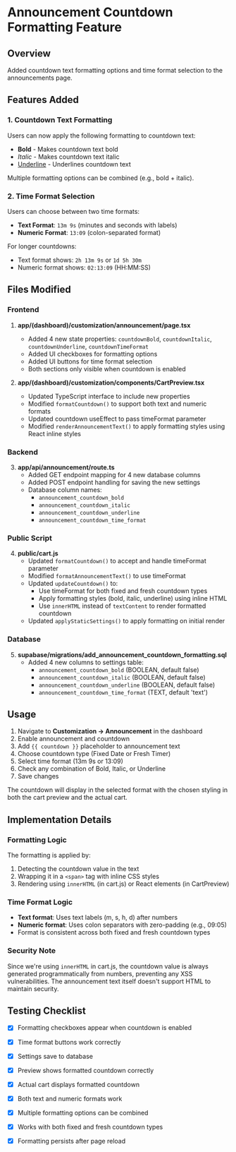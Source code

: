 # Announcement Countdown Formatting Feature

## Overview
Added countdown text formatting options and time format selection to the announcements page.

## Features Added

### 1. Countdown Text Formatting
Users can now apply the following formatting to countdown text:
- **Bold** - Makes countdown text bold
- *Italic* - Makes countdown text italic  
- <u>Underline</u> - Underlines countdown text

Multiple formatting options can be combined (e.g., bold + italic).

### 2. Time Format Selection
Users can choose between two time formats:
- **Text Format**: `13m 9s` (minutes and seconds with labels)
- **Numeric Format**: `13:09` (colon-separated format)

For longer countdowns:
- Text format shows: `2h 13m 9s` or `1d 5h 30m`
- Numeric format shows: `02:13:09` (HH:MM:SS)

## Files Modified

### Frontend
1. **app/(dashboard)/customization/announcement/page.tsx**
   - Added 4 new state properties: `countdownBold`, `countdownItalic`, `countdownUnderline`, `countdownTimeFormat`
   - Added UI checkboxes for formatting options
   - Added UI buttons for time format selection
   - Both sections only visible when countdown is enabled

2. **app/(dashboard)/customization/components/CartPreview.tsx**
   - Updated TypeScript interface to include new properties
   - Modified `formatCountdown()` to support both text and numeric formats
   - Updated countdown useEffect to pass timeFormat parameter
   - Modified `renderAnnouncementText()` to apply formatting styles using React inline styles

### Backend
3. **app/api/announcement/route.ts**
   - Added GET endpoint mapping for 4 new database columns
   - Added POST endpoint handling for saving the new settings
   - Database column names:
     - `announcement_countdown_bold`
     - `announcement_countdown_italic`
     - `announcement_countdown_underline`
     - `announcement_countdown_time_format`

### Public Script
4. **public/cart.js**
   - Updated `formatCountdown()` to accept and handle timeFormat parameter
   - Modified `formatAnnouncementText()` to use timeFormat
   - Updated `updateCountdown()` to:
     - Use timeFormat for both fixed and fresh countdown types
     - Apply formatting styles (bold, italic, underline) using inline HTML
     - Use `innerHTML` instead of `textContent` to render formatted countdown
   - Updated `applyStaticSettings()` to apply formatting on initial render

### Database
5. **supabase/migrations/add_announcement_countdown_formatting.sql**
   - Added 4 new columns to settings table:
     - `announcement_countdown_bold` (BOOLEAN, default false)
     - `announcement_countdown_italic` (BOOLEAN, default false)
     - `announcement_countdown_underline` (BOOLEAN, default false)
     - `announcement_countdown_time_format` (TEXT, default 'text')

## Usage

1. Navigate to **Customization → Announcement** in the dashboard
2. Enable announcement and countdown
3. Add `{{ countdown }}` placeholder to announcement text
4. Choose countdown type (Fixed Date or Fresh Timer)
5. Select time format (13m 9s or 13:09)
6. Check any combination of Bold, Italic, or Underline
7. Save changes

The countdown will display in the selected format with the chosen styling in both the cart preview and the actual cart.

## Implementation Details

### Formatting Logic
The formatting is applied by:
1. Detecting the countdown value in the text
2. Wrapping it in a `<span>` tag with inline CSS styles
3. Rendering using `innerHTML` (in cart.js) or React elements (in CartPreview)

### Time Format Logic
- **Text format**: Uses text labels (m, s, h, d) after numbers
- **Numeric format**: Uses colon separators with zero-padding (e.g., 09:05)
- Format is consistent across both fixed and fresh countdown types

### Security Note
Since we're using `innerHTML` in cart.js, the countdown value is always generated programmatically from numbers, preventing any XSS vulnerabilities. The announcement text itself doesn't support HTML to maintain security.

## Testing Checklist
- [x] Formatting checkboxes appear when countdown is enabled
- [x] Time format buttons work correctly
- [x] Settings save to database
- [x] Preview shows formatted countdown correctly
- [x] Actual cart displays formatted countdown
- [x] Both text and numeric formats work
- [x] Multiple formatting options can be combined
- [x] Works with both fixed and fresh countdown types
- [x] Formatting persists after page reload

